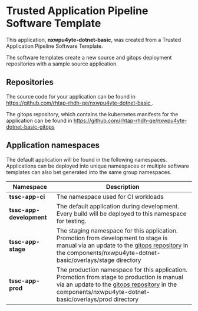 # Trusted Application Pipeline Software Template

This application, **nxwpu4yte-dotnet-basic**, was created from a Trusted Application Pipeline Software Template.

The software templates create a new source and gitops deployment repositories with a sample source application. 

## Repositories

The source code for your application can be found in [https://github.com/rhtap-rhdh-qe/nxwpu4yte-dotnet-basic ](https://github.com/rhtap-rhdh-qe/nxwpu4yte-dotnet-basic ).
 
The gitops repository, which contains the kubernetes manifests for the application can be found in 
[https://github.com/rhtap-rhdh-qe/nxwpu4yte-dotnet-basic-gitops ](https://github.com/rhtap-rhdh-qe/nxwpu4yte-dotnet-basic-gitops ) 

## Application namespaces 

The default application will be found in the following namespaces. Applications can be deployed into unique namespaces or multiple software templates can also bet generated into the same group namespaces.  

|  Namespace   |  Description   |  
| -------- | -------- |
| **tssc-app-ci** | The namespace used for CI workloads |
| **tssc-app-development** | The default application during development. Every build will be deployed to this namespace for testing. |
| **tssc-app-stage** | The staging namespace for this application. Promotion from development to stage is manual via an update to the [gitops repository](https://github.com/rhtap-rhdh-qe/nxwpu4yte-dotnet-basic-gitops ) in the components/nxwpu4yte-dotnet-basic/overlays/stage directory |
| **tssc-app-prod** | The production namespace for this application. Promotion from stage to production is manual via an update to the [gitops repository](https://github.com/rhtap-rhdh-qe/nxwpu4yte-dotnet-basic-gitops ) in the components/nxwpu4yte-dotnet-basic/overlays/prod directory |